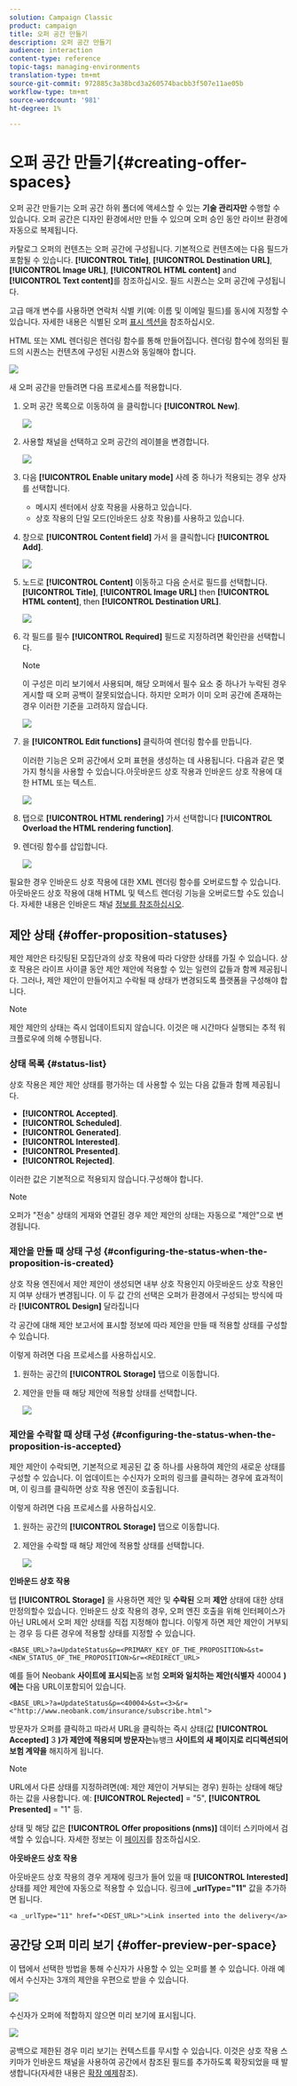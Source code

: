 ```yaml
---
solution: Campaign Classic
product: campaign
title: 오퍼 공간 만들기
description: 오퍼 공간 만들기
audience: interaction
content-type: reference
topic-tags: managing-environments
translation-type: tm+mt
source-git-commit: 972885c3a38bcd3a260574bacbb3f507e11ae05b
workflow-type: tm+mt
source-wordcount: '981'
ht-degree: 1%

---
```



# 오퍼 공간 만들기{#creating-offer-spaces}

오퍼 공간 만들기는 오퍼 공간 하위 폴더에 액세스할 수 있는 **기술 관리자만** 수행할 수 있습니다. 오퍼 공간은 디자인 환경에서만 만들 수 있으며 오퍼 승인 동안 라이브 환경에 자동으로 복제됩니다.

카탈로그 오퍼의 컨텐츠는 오퍼 공간에 구성됩니다. 기본적으로 컨텐츠에는 다음 필드가 포함될 수 있습니다. **[!UICONTROL Title]**, **[!UICONTROL Destination URL]**, **[!UICONTROL Image URL]**, **[!UICONTROL HTML content]** and **[!UICONTROL Text content]**&#x200B;를 참조하십시오. 필드 시퀀스는 오퍼 공간에 구성됩니다.

고급 매개 변수를 사용하면 연락처 식별 키(예: 이름 및 이메일 필드)를 동시에 지정할 수 있습니다. 자세한 내용은 식별된 오퍼 [표시 섹션을](../../interaction/using/integration-via-javascript--client-side-.md#presenting-an-identified-offer) 참조하십시오.

HTML 또는 XML 렌더링은 렌더링 함수를 통해 만들어집니다. 렌더링 함수에 정의된 필드의 시퀀스는 컨텐츠에 구성된 시퀀스와 동일해야 합니다.

![](assets/offer_space_create_009.png)

새 오퍼 공간을 만들려면 다음 프로세스를 적용합니다.

1. 오퍼 공간 목록으로 이동하여 을 클릭합니다 **[!UICONTROL New]**.

   ![](assets/offer_space_create_001.png)

1. 사용할 채널을 선택하고 오퍼 공간의 레이블을 변경합니다.

   ![](assets/offer_space_create_002.png)

1. 다음 **[!UICONTROL Enable unitary mode]** 사례 중 하나가 적용되는 경우 상자를 선택합니다.

   * 메시지 센터에서 상호 작용을 사용하고 있습니다.
   * 상호 작용의 단일 모드(인바운드 상호 작용)를 사용하고 있습니다.

1. 창으로 **[!UICONTROL Content field]** 가서 을 클릭합니다 **[!UICONTROL Add]**.

   ![](assets/offer_space_create_003.png)

1. 노드로 **[!UICONTROL Content]** 이동하고 다음 순서로 필드를 선택합니다. **[!UICONTROL Title]**, **[!UICONTROL Image URL]** then **[!UICONTROL HTML content]**, then **[!UICONTROL Destination URL]**.

   ![](assets/offer_space_create_004.png)

1. 각 필드를 필수 **[!UICONTROL Required]** 필드로 지정하려면 확인란을 선택합니다.

   >[!NOTE]
   >
   >이 구성은 미리 보기에서 사용되며, 해당 오퍼에서 필수 요소 중 하나가 누락된 경우 게시할 때 오퍼 공백이 잘못되었습니다. 하지만 오퍼가 이미 오퍼 공간에 존재하는 경우 이러한 기준을 고려하지 않습니다.

   ![](assets/offer_space_create_005.png)

1. 을 **[!UICONTROL Edit functions]** 클릭하여 렌더링 함수를 만듭니다.

   이러한 기능은 오퍼 공간에서 오퍼 표현을 생성하는 데 사용됩니다. 다음과 같은 몇 가지 형식을 사용할 수 있습니다.아웃바운드 상호 작용과 인바운드 상호 작용에 대한 HTML 또는 텍스트.

   ![](assets/offer_space_create_006.png)

1. 탭으로 **[!UICONTROL HTML rendering]** 가서 선택합니다 **[!UICONTROL Overload the HTML rendering function]**.
1. 렌더링 함수를 삽입합니다.

   ![](assets/offer_space_create_007.png)

필요한 경우 인바운드 상호 작용에 대한 XML 렌더링 함수를 오버로드할 수 있습니다. 아웃바운드 상호 작용에 대해 HTML 및 텍스트 렌더링 기능을 오버로드할 수도 있습니다. 자세한 내용은 인바운드 채널 [정보를 참조하십시오](../../interaction/using/about-inbound-channels.md).

## 제안 상태 {#offer-proposition-statuses}

제안 제안은 타깃팅된 모집단과의 상호 작용에 따라 다양한 상태를 가질 수 있습니다. 상호 작용은 라이프 사이클 동안 제안 제안에 적용할 수 있는 일련의 값들과 함께 제공됩니다. 그러나, 제안 제안이 만들어지고 수락될 때 상태가 변경되도록 플랫폼을 구성해야 합니다.

>[!NOTE]
>
>제안 제안의 상태는 즉시 업데이트되지 않습니다. 이것은 매 시간마다 실행되는 추적 워크플로우에 의해 수행됩니다.

### 상태 목록 {#status-list}

상호 작용은 제안 제안 상태를 평가하는 데 사용할 수 있는 다음 값들과 함께 제공됩니다.

* **[!UICONTROL Accepted]**.
* **[!UICONTROL Scheduled]**.
* **[!UICONTROL Generated]**.
* **[!UICONTROL Interested]**.
* **[!UICONTROL Presented]**.
* **[!UICONTROL Rejected]**.

이러한 값은 기본적으로 적용되지 않습니다.구성해야 합니다.

>[!NOTE]
>
>오퍼가 &quot;전송&quot; 상태의 게재와 연결된 경우 제안 제안의 상태는 자동으로 &quot;제안&quot;으로 변경됩니다.

### 제안을 만들 때 상태 구성 {#configuring-the-status-when-the-proposition-is-created}

상호 작용 엔진에서 제안 제안이 생성되면 내부 상호 작용인지 아웃바운드 상호 작용인지 여부 상태가 변경됩니다. 이 두 값 간의 선택은 오퍼가 환경에서 구성되는 방식에 따라 **[!UICONTROL Design]** 달라집니다

각 공간에 대해 제안 보고서에 표시할 정보에 따라 제안을 만들 때 적용할 상태를 구성할 수 있습니다.

이렇게 하려면 다음 프로세스를 사용하십시오.

1. 원하는 공간의 **[!UICONTROL Storage]** 탭으로 이동합니다.
1. 제안을 만들 때 해당 제안에 적용할 상태를 선택합니다.

   ![](assets/offer_update_status_001.png)

### 제안을 수락할 때 상태 구성 {#configuring-the-status-when-the-proposition-is-accepted}

제안 제안이 수락되면, 기본적으로 제공된 값 중 하나를 사용하여 제안의 새로운 상태를 구성할 수 있습니다. 이 업데이트는 수신자가 오퍼의 링크를 클릭하는 경우에 효과적이며, 이 링크를 클릭하면 상호 작용 엔진이 호출됩니다.

이렇게 하려면 다음 프로세스를 사용하십시오.

1. 원하는 공간의 **[!UICONTROL Storage]** 탭으로 이동합니다.
1. 제안을 수락할 때 해당 제안에 적용할 상태를 선택합니다.

   ![](assets/offer_update_status_002.png)

**인바운드 상호 작용**

탭 **[!UICONTROL Storage]** 을 사용하면 제안 및 **수락된** 오퍼 **제안** 상태에 대한 상태만정의할수 있습니다. 인바운드 상호 작용의 경우, 오퍼 엔진 호출을 위해 인터페이스가 아닌 URL에서 오퍼 제안 상태를 직접 지정해야 합니다. 이렇게 하면 제안 제안이 거부되는 경우 등 다른 경우에 적용할 상태를 지정할 수 있습니다.

```
<BASE_URL>?a=UpdateStatus&p=<PRIMARY_KEY_OF_THE_PROPOSITION>&st=<NEW_STATUS_OF_THE_PROPOSITION>&r=<REDIRECT_URL>
```

예를 들어 Neobank **사이트에 표시되는**&#x200B;홈 보험 **오퍼와 일치하는 제안(식별자** 40004 **)에는** 다음 URL이포함되어 있습니다.

```
<BASE_URL>?a=UpdateStatus&p=<40004>&st=<3>&r=<"http://www.neobank.com/insurance/subscribe.html">
```

방문자가 오퍼를 클릭하고 따라서 URL을 클릭하는 즉시 상태(값 **[!UICONTROL Accepted]** 3 **)가 제안에 적용되며 방문자는**&#x200B;뉴뱅크 **사이트의 새 페이지로 리디렉션되어 보험 계약을** 해지하게 됩니다.

>[!NOTE]
>
>URL에서 다른 상태를 지정하려면(예: 제안 제안이 거부되는 경우) 원하는 상태에 해당하는 값을 사용합니다. 예: **[!UICONTROL Rejected]** = &quot;5&quot;, **[!UICONTROL Presented]** = &quot;1&quot; 등.
>
>상태 및 해당 값은 **[!UICONTROL Offer propositions (nms)]** 데이터 스키마에서 검색할 수 있습니다. 자세한 정보는 이 [페이지](../../configuration/using/data-schemas.md)를 참조하십시오.

**아웃바운드 상호 작용**

아웃바운드 상호 작용의 경우 게재에 링크가 들어 있을 때 **[!UICONTROL Interested]** 상태를 제안 제안에 자동으로 적용할 수 있습니다. 링크에 **_urlType=&quot;11&quot;** 값을 추가하면 됩니다.

```
<a _urlType="11" href="<DEST_URL>">Link inserted into the delivery</a>
```

## 공간당 오퍼 미리 보기 {#offer-preview-per-space}

이 탭에서 선택한 방법을 통해 수신자가 사용할 수 있는 오퍼를 볼 수 있습니다. 아래 예에서 수신자는 3개의 제안을 우편으로 받을 수 있습니다.

![](assets/offer_space_overview_002.png)

수신자가 오퍼에 적합하지 않으면 미리 보기에 표시됩니다.

![](assets/offer_space_overview_001.png)

공백으로 제한된 경우 미리 보기는 컨텍스트를 무시할 수 있습니다. 이것은 상호 작용 스키마가 인바운드 채널을 사용하여 공간에서 참조된 필드를 추가하도록 확장되었을 때 발생합니다(자세한 내용은 [확장 예제](../../interaction/using/extension-example.md)참조).
